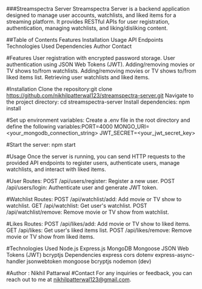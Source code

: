
###Streamspectra Server
Streamspectra Server is a backend application designed to manage user accounts, watchlists, and liked items for a streaming platform. It provides RESTful APIs for user registration, authentication, managing watchlists, and liking/disliking content.

##Table of Contents
Features
Installation
Usage
API Endpoints
Technologies Used
Dependencies
Author
Contact


#Features
User registration with encrypted password storage.
User authentication using JSON Web Tokens (JWT).
Adding/removing movies or TV shows to/from watchlists.
Adding/removing movies or TV shows to/from liked items list.
Retrieving user watchlists and liked items.


#Installation
Clone the repository:git clone https://github.com/nikhilpatterwal123/streamspectra-server.git
Navigate to the project directory: cd streamspectra-server
Install dependencies: npm install


#Set up environment variables:
Create a .env file in the root directory and define the following variables:PORT=4000
MONGO_URI=<your_mongodb_connection_string>
JWT_SECRET=<your_jwt_secret_key>


#Start the server: npm start

#Usage
Once the server is running, you can send HTTP requests to the provided API endpoints to register users, authenticate users, manage watchlists, and interact with liked items.


#User Routes:
POST /api/users/register: Register a new user.
POST /api/users/login: Authenticate user and generate JWT token.

#Watchlist Routes:
POST /api/watchlist/add: Add movie or TV show to watchlist.
GET /api/watchlist: Get user's watchlist.
POST /api/watchlist/remove: Remove movie or TV show from watchlist.

#Likes Routes:
POST /api/likes/add: Add movie or TV show to liked items.
GET /api/likes: Get user's liked items list.
POST /api/likes/remove: Remove movie or TV show from liked items.


#Technologies Used
Node.js
Express.js
MongoDB
Mongoose
JSON Web Tokens (JWT)
bcryptjs
Dependencies
express
cors
dotenv
express-async-handler
jsonwebtoken
mongoose
bcryptjs
nodemon (dev)

#Author : Nikhil Pattarwal
#Contact
For any inquiries or feedback, you can reach out to me at nikhilpatterwal123@gmail.com.
